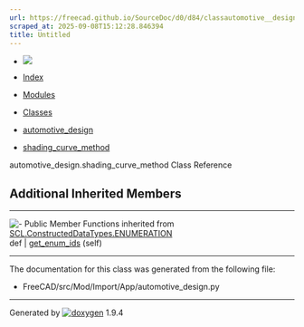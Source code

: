 ```yaml
---
url: https://freecad.github.io/SourceDoc/d0/d84/classautomotive__design_1_1shading__curve__method.html
scraped_at: 2025-09-08T15:12:28.846394
title: Untitled
---
```


  * [ ![](https://www.freecad.org/svg/logo-freecad.svg) ](https://freecadweb.org "FreeCAD")
  * [Index](../../index.html "Index")
  * [Modules](../../modules.html "Modules list")
  * [Classes](../../annotated.html "Annotated list")

  * [automotive_design](../../d4/ddf/namespaceautomotive__design.html)
  * [shading_curve_method](../../d0/d84/classautomotive__design_1_1shading__curve__method.html)

automotive_design.shading_curve_method Class Reference

##  Additional Inherited Members  
  
---  
![-](../../closed.png) Public Member Functions inherited from
[SCL.ConstructedDataTypes.ENUMERATION](../../de/d8e/classSCL_1_1ConstructedDataTypes_1_1ENUMERATION.html)  
def | [get_enum_ids](../../de/d8e/classSCL_1_1ConstructedDataTypes_1_1ENUMERATION.html#a85e9dabde161fd597ce927e7a708e17e) (self)  
  
* * *

The documentation for this class was generated from the following file:

  * FreeCAD/src/Mod/Import/App/automotive_design.py

* * *

Generated by
[![doxygen](../../doxygen.svg)](https://www.doxygen.org/index.html) 1.9.4

